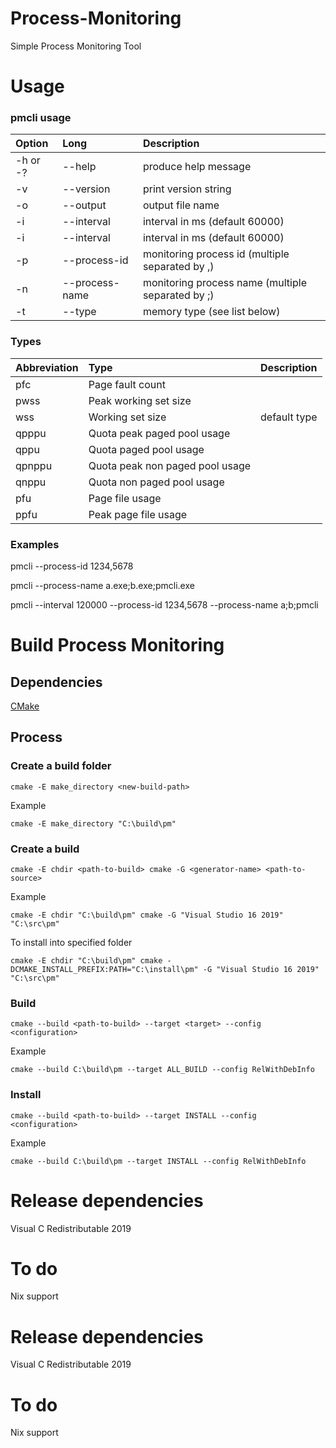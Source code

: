 # Process-Monitoring
Simple Process Monitoring Tool

# Usage

### pmcli usage
| Option   | Long           | Description                                       |
|:-------- |:-------------- |:------------------------------------------------- |
| -h or -? | --help         | produce help message                              |
| -v       | --version      | print version string                              |
| -o       | --output       | output file name                                  |
| -i       | --interval     | interval in ms (default 60000)                    |
| -i       | --interval     | interval in ms (default 60000)                    |
| -p       |  --process-id  | monitoring process id (multiple separated by ,)   |
| -n       | --process-name | monitoring process name (multiple separated by ;) |
| -t       | --type         | memory type (see list below)                      |

### Types
| Abbreviation   | Type                            | Description  |
|:-------------- |:------------------------------- |:------------ |
| pfc            | Page fault count                |              |
| pwss           | Peak working set size           |              |
| wss            | Working set size                | default type |
| qpppu          | Quota peak paged pool usage     |              |
| qppu           | Quota paged pool usage          |              |
| qpnppu         | Quota peak non paged pool usage |              |
| qnppu          | Quota non paged pool usage      |              |
| pfu            | Page file usage                 |              |
| ppfu           | Peak page file usage            |              |

### Examples
pmcli --process-id 1234,5678

pmcli --process-name a.exe;b.exe;pmcli.exe

pmcli --interval 120000 --process-id 1234,5678 --process-name a;b;pmcli

# Build Process Monitoring

## Dependencies
[CMake](https://www.cmake.org)

## Process

### Create a build folder

```cmake -E make_directory <new-build-path>```

Example

```cmake -E make_directory "C:\build\pm"```

### Create a build

```cmake -E chdir <path-to-build> cmake -G <generator-name> <path-to-source>```

Example

```cmake -E chdir "C:\build\pm" cmake -G "Visual Studio 16 2019" "C:\src\pm"```

To install into specified folder

```cmake -E chdir "C:\build\pm" cmake -DCMAKE_INSTALL_PREFIX:PATH="C:\install\pm" -G "Visual Studio 16 2019" "C:\src\pm"```

### Build

```cmake --build <path-to-build> --target <target> --config <configuration>```

Example

```cmake --build C:\build\pm --target ALL_BUILD --config RelWithDebInfo```

### Install

```cmake --build <path-to-build> --target INSTALL --config <configuration>```

Example

```cmake --build C:\build\pm --target INSTALL --config RelWithDebInfo```

# Release dependencies
Visual C Redistributable 2019

# To do
Nix support

# Release dependencies
Visual C Redistributable 2019

# To do
Nix support
